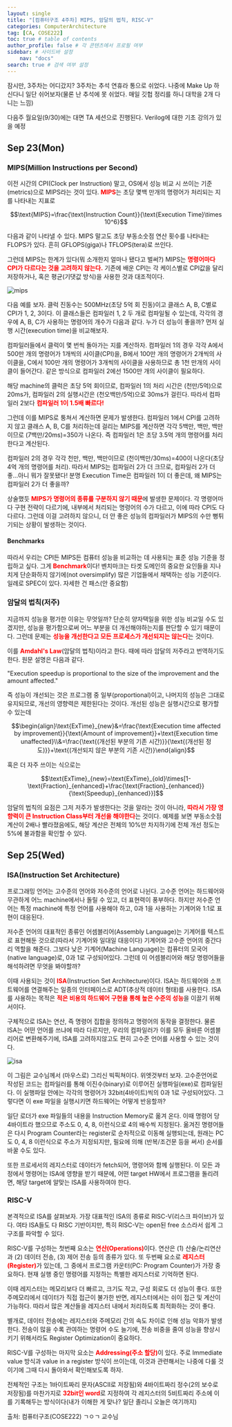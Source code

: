 ```yaml
---
layout: single
title: "[컴퓨터구조 4주차] MIPS, 암달의 법칙, RISC-V"
categories: ComputerArchitecture
tag: [CA, COSE222]
toc: true # table of contents
author_profile: false # 각 콘텐츠에서 프로필 여부
sidebar: # 사이드바 설정
    nav: "docs"
search: true # 검색 여부 설정
---
```

<head>
    <!-- Latex -->
    <script src="https://cdn.mathjax.org/mathjax/latest/MathJax.js?config=TeX-AMS-MML_HTMLorMML" type="text/javascript"></script>
</head>
<style>
    th, td {
        text-align: center;
    }
    .r {
        color: red;
    }
</style>

잠시만, 3주차는 어디갔지? 3주차는 추석 연휴라 통으로 쉬었다. 나중에 Make Up 하신다니 일단 쉬어보자(물론 난 추석에 못 쉬었다. 매일 깃헙 정리를 하니 대학을 2개 다니는 느낌)

다음주 월요일(9/30)에는 대면 TA 세션으로 진행된다. Verilog에 대한 기초 강의가 있을 예정

## Sep 23(Mon)

### MIPS(Million Instructions per Second)

이전 시간의 CPI(Clock per Instruction) 말고, OS에서 성능 비교 시 쓰이는 기준(metrics)으로 MIPS라는 것이 있다. <strong class="r">MIPS</strong>는 초당 몇백 만개의 명령어가 처리되는 지를 나타내는 지표로

$$\text{MIPS}=\frac{\text{Instruction Count}}{\text{Execution Time}\times 10^6}$$

다음과 같이 나타낼 수 있다. MIPS 말고도 초당 부동소숫점 연산 횟수를 나타내는 FLOPS가 있다. 흔히 GFLOPS(giga)나 TFLOPS(tera)로 쓰인다.

그런데 MIPS는 한계가 있다(뭐 소개한지 얼마나 됐다고 벌써?) MIPS는 <strong class="r">명령어마다 CPI가 다르다는 것을 고려하지 않는다.</strong> 기존에 배운 CPI는 각 케이스별로 CPI값을 달리 저장하거나, 혹은 평균(기댓값 방식)을 사용한 것과 대조적이다.

![mips]({{site.url}}/images/ComArc/mips_wrong.png)

다음 예를 보자. 클럭 진동수는 500MHz(초당 5억 회 진동)이고 클래스 A, B, C별로 CPI가 1, 2, 3이다. 이 클래스들은 컴파일러 1, 2 두 개로 컴파일될 수 있는데, 각각의 경우에 A, B, C가 사용하는 명령어의 개수가 다음과 같다. 누가 더 성능이 좋을까? 먼저 실행 시간(execution time)을 비교해보자.

컴파일러들에서 클럭이 몇 번씩 돌아가는 지를 계산하자. 컴파일러 1의 경우 각각 A에서 500만 개의 명령어가 1개씩의 사이클(CPI)을, B에서 100만 개의 명령어가 2개씩의 사이클을, C에서 100만 개의 명령어가 3개씩의 사이클을 사용하므로 총 1천 만개의 사이클이 들어간다. 같은 방식으로 컴파일러 2에선 1500만 개의 사이클이 필요하다.

해당 machine의 클럭은 초당 5억 회이므로, 컴파일러 1의 처리 시간은 (천만/5억)으로 20ms가, 컴파일러 2의 실행시간은 (천오백만/5억)으로 30ms가 걸린다. 따라서 컴파일러 2보다 <strong class="r">컴파일러 1이 1.5배 빠르다!</strong>

그런데 이를 MIPS로 퉁쳐서 계산하면 문제가 발생한다. 컴파일러 1에서 CPI를 고려하지 않고 클래스 A, B, C를 처리하는데 걸리는 MIPS를 계산하면 각각 5백만, 백만, 백만이므로 (7백만/20ms)=350가 나온다. 즉 컴파일러 1은 초당 3.5억 개의 명령어를 처리한다고 계산된다.

컴파일러 2의 경우 각각 천만, 백만, 백만이므로 (천이백만/30ms)=400이 나온다(초당 4억 개의 명령어를 처리). 따라서 MIPS는 컴파일러 2가 더 크므로, 컴파일러 2가 더 좋...아니 뭐가 잘못됐다! 분명 Execution Time은 컴파일러 1이 더 좋은데, 왜 MIPS는 컴파일러 2가 더 좋을까?

상술했듯 <strong class="r">MIPS가 명령어의 종류를 구분하지 않기 때문</strong>에 발생한 문제이다. 각 명령어마다 구현 전략이 다르기에, 내부에서 처리되는 명령어의 수가 다르고, 이에 따라 CPI도 다 다르다. 그런데 이걸 고려하지 않으니, 더 안 좋은 성능의 컴파일러가 MIPS의 수만 뻥튀기되는 상황이 발생하는 것이다.

#### Benchmarks

따라서 우리는 CPI든 MIPS든 컴퓨터 성능을 비교하는 데 사용되는 표준 성능 기준을 정립하고 싶다. 그게 <strong class="r">Benchmark</strong>이다! 벤치마크는 타겟 도메인의 중요한 요인들을 지나치게 단순화하지 않기에(not oversimplify) 많은 기업들에서 채택하는 성능 기준이다. 일례로 SPEC이 있다. 자세한 건 패스(안 중요함)

### 암달의 법칙(저주)

지금까지 성능을 평가한 이유는 무엇일까? 단순히 양자택일을 위한 성능 비교일 수도 있겠지만, 성능을 평가함으로써 어느 부분을 더 개선해야하는지를 판단할 수 있기 때문이다. 그런데 문제는 <strong class="r">성능을 개선한다고 모든 프로세스가 개선되지는 않는다</strong>는 것이다.

이를 <strong class="r">Amdahl's Law</strong>(암달의 법칙)이라고 한다. 때에 따라 암달의 저주라고 번역하기도 한다. 원문 설명은 다음과 같다.

"Execution speedup is proportional to the size of the improvement and the amount affected."

즉 성능이 개선되는 것은 프로그램 중 일부(proportional)이고, 나머지의 성능은 그대로 유지되므로, 개선의 영향력은 제한된다는 것이다. 개선된 성능은 실행시간으로 평가할 수 있는데

$$\begin{align}\text{ExTime}_{new}&=\frac{\text{Execution time affected by improvement}}{\text{Amount of improvement}}+\text{Execution time unaffected}\\&=\frac{\text{(개선된 부분의 기존 시간)}}{\text{(개선된 정도)}}+\text{(개선되지 않은 부분의 기존 시간)}\end{align}$$

혹은 더 자주 쓰이는 식으로는

$$\text{ExTime}_{new}=\text{ExTime}_{old}\times[1-\text{Fraction}_{enhanced}+\frac{\text{Fraction}_{enhanced}}{\text{Speedup}_{enhanced}}]$$

암달의 법칙의 요점은 그저 저주가 발생한다는 것을 알라는 것이 아니라, <strong class="r">따라서 가장 영향력이 큰 Instruction Class부터 개선을 해야한다</strong>는 것이다. 예제를 보면 부동소숫점 계산이 2배나 빨라졌음에도, 해당 계산은 전체의 10%만 차지하기에 전체 개선 정도는 5%에 불과함을 확인할 수 있다.

## Sep 25(Wed)

### ISA(Instruction Set Architecture)

프로그래밍 언어는 고수준의 언어와 저수준의 언어로 나뉜다. 고수준 언어는 하드웨어와 무관하게 어느 machine에서나 돌릴 수 있고, 더 표현력이 풍부하다. 하지만 저수준 언어는 특정 machine에 특정 언어를 사용해야 하고, 0과 1을 사용하는 기계어와 1:1로 표현이 대응된다.

저수준 언어의 대표적인 종류인 어셈블리어(Assembly Language)는 기계어를 텍스트로 표현해둔 것으로(따라서 기계어와 일대일 대응이다) 기계어와 고수준 언어의 중간다리 역할을 해준다. 그보다 낮은 기계어(Machine Language)는 컴퓨터의 모국어(native language)로, 0과 1로 구성되어있다. 그런데 이 어셈블리어와 해당 명령어들을 해석하려면 무엇을 봐야할까?

이때 사용되는 것이 <strong class="r">ISA</strong>(Instruction Set Architecture)이다. ISA는 하드웨어와 소프트웨어를 연결해주는 일종의 인터페이스로 ADT(추상적 데이터 형태)를 사용한다. ISA를 사용하는 목적은 <strong class="r">적은 비용의 하드웨어 구현을 통해 높은 수준의 성능</strong>을 이끌기 위해서이다.

구체적으로 ISA는 연산, 즉 명령어 집합을 정의하고 명령어의 동작을 결정한다. 물론 ISA는 어떤 언어를 쓰냐에 따라 다르지만, 우리의 컴파일러가 이를 모두 올바른 어셈블리어로 변환해주기에, ISA를 고려하지않고도 편히 고수준 언어를 사용할 수 있는 것이다.

![isa]({{site.url}}/images/ComArc/isa_pic.png)

이 그림은 교수님께서 (마우스로) 그리신 빅픽쳐이다. 위엣것부터 보자. 고수준언어로 작성된 코드는 컴파일러를 통해 이진수(binary)로 이루어진 실행파일(exe)로 컴파일된다. 이 실행파일 안에는 각각의 명령어가 32bit(4바이트)씩의 0과 1로 구성되어있다. 그렇다면 이 exe 파일을 실행시키면 하드웨어는 어떻게 반응할까?

일단 로더가 exe 파일들의 내용을 Instruction Memory로 옮겨 온다. 이때 명령어 당 4바이트라 했으므로 주소도 0, 4, 8, 이런식으로 4의 배수씩 지정된다. 옮겨진 명령어들은 다시 Program Counter라는 register로 순차적으로 이동해 실행되는데, 원래는 PC도 0, 4, 8 이런식으로 주소가 지정되지만, 필요에 의해 (반복/조건문 등을 써서) 순서를 바꿀 수도 있다.

또한 프로세서의 레지스터로 데이터가 fetch되어, 명령어와 함께 실행된다. 이 모든 과정에서 명령어는 ISA에 영향을 받기 때문에, 어떤 target HW에서 프로그램을 돌리려면, 해당 target에 알맞는 ISA를 사용하여야 한다.

### RISC-V

본격적으로 ISA를 살펴보자. 가장 대표적인 ISA의 종류로 RISC-V(리스크 파이브)가 있다. 여타 ISA들도 다 RISC 기반이지만, 특히 RISC-V는 open된 free 소스라서 쉽게 그 구조를 파악할 수 있다.

RISC-V를 구성하는 첫번째 요소는 <strong class="r">연산(Operations)</strong>이다. 연산은 (1) 산술/논리연산과 (2) 데이터 전송, (3) 제어 전송 등의 종류가 있다. 또 두번째 요소로 <strong class="r">레지스터(Register)</strong>가 있는데, 그 중에서 프로그램 카운터(PC: Program Counter)가 가장 중요하다. 현재 실행 중인 명령어를 지정하는 특별한 레지스터로 기억하면 된다.

이때 레지스터는 메모리보다 더 빠르고, 크기도 작고, 구성 회로도 더 성능이 좋다. 또한 주메모리에서 데이터가 직접 접근이 불가한 반면, 레지스터에서는 쉬이 접근 및 계산이 가능하다. 따라서 많은 계산들을 레지스터 내에서 처리하도록 최적화하는 것이 좋다.

별개로, 데이터 전송에는 레지스터와 주메모리 간의 속도 차이로 인해 성능 악화가 발생한다. 전송이 많을 수록 관여하는 명령어 수도 늘기에, 전송 비중을 줄여 성능을 향상시키기 위해서라도 Register Optimization이 중요하다.

RISC-V를 구성하는 마지막 요소는 <strong class="r">Addressing(주소 할당)</strong>이 있다. 주로 Immediate value 방식과 value in a register 방식이 쓰이는데, 이것과 관련해서는 나중에 다룰 것이기에 그때 다시 돌아와서 확인해보도록 하자.

전체적인 구조는 1바이트짜리 문자(ASCII로 저장됨)와 4바이트짜리 정수(2의 보수로 저장됨)를 마찬가지로 <strong class="r">32bit인 word</strong>로 지정하여 각 레지스터의 5비트짜리 주소에 이를 기록해두는 방식이다(내가 이해한 게 맞나? 일단 졸리니 오늘은 여기까지)


출처: 컴퓨터구조(COSE222) ㄱㅇㄱ 교수님
